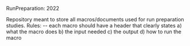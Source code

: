 RunPreparation: 2022

Repository meant to store all macros/documents used for run preparation studies. Rules: -- each macro should have a header that clearly states a) what the macro does b) the input needed c) the output d) how to run the macro
